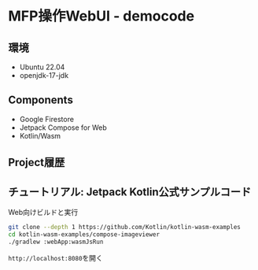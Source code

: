 MFP操作WebUI - democode
=====



環境
---

- Ubuntu 22.04
- openjdk-17-jdk


Components
---

- Google Firestore
- Jetpack Compose for Web
- Kotlin/Wasm


## Project履歴




## チュートリアル: Jetpack Kotlin公式サンプルコード

Web向けビルドと実行
```sh
git clone --depth 1 https://github.com/Kotlin/kotlin-wasm-examples
cd kotlin-wasm-examples/compose-imageviewer
./gradlew :webApp:wasmJsRun
```
`http://localhost:8080`を開く
